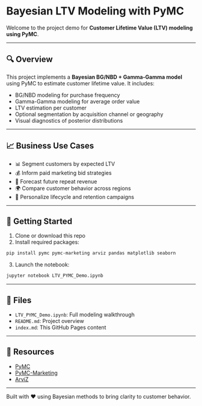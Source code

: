 # Bayesian LTV Modeling with PyMC

Welcome to the project demo for **Customer Lifetime Value (LTV) modeling using PyMC**.

---

## 🔍 Overview

This project implements a **Bayesian BG/NBD + Gamma-Gamma model** using PyMC to estimate customer lifetime value. It includes:

- BG/NBD modeling for purchase frequency
- Gamma-Gamma modeling for average order value
- LTV estimation per customer
- Optional segmentation by acquisition channel or geography
- Visual diagnostics of posterior distributions

---

## 📈 Business Use Cases

- 📊 Segment customers by expected LTV
- 💰 Inform paid marketing bid strategies
- 🔁 Forecast future repeat revenue
- 🌍 Compare customer behavior across regions
- 🎯 Personalize lifecycle and retention campaigns

---

## 🚀 Getting Started

1. Clone or download this repo  
2. Install required packages:

```bash
pip install pymc pymc-marketing arviz pandas matplotlib seaborn
```

3. Launch the notebook:

```bash
jupyter notebook LTV_PYMC_Demo.ipynb
```

---

## 📂 Files

- `LTV_PYMC_Demo.ipynb`: Full modeling walkthrough
- `README.md`: Project overview
- `index.md`: This GitHub Pages content

---

## 🔗 Resources

- [PyMC](https://www.pymc.io/)
- [PyMC-Marketing](https://github.com/pymc-labs/pymc-marketing)
- [ArviZ](https://www.arviz.org/)

---

Built with ❤️ using Bayesian methods to bring clarity to customer behavior.
